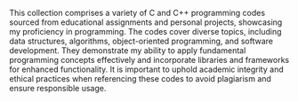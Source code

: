 
This collection comprises a variety of C and C++ programming codes sourced from educational assignments and personal projects, showcasing my proficiency in programming. The codes cover diverse topics, including data structures, algorithms, object-oriented programming, and software development. They demonstrate my ability to apply fundamental programming concepts effectively and incorporate libraries and frameworks for enhanced functionality. It is important to uphold academic integrity and ethical practices when referencing these codes to avoid plagiarism and ensure responsible usage.
